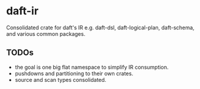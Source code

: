 # daft-ir

Consolidated crate for daft's IR e.g. daft-dsl, daft-logical-plan, daft-schema, and various common packages.

## TODOs

- the goal is one big flat namespace to simplify IR consumption.
- pushdowns and partitioning to their own crates.
- source and scan types consolidated.
